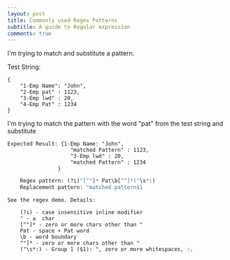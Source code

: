 ```yaml
---
layout: post
title: Commonly used Regex Patterns
subtitle: A guide to Regular expression
comments: true
---
```


I'm trying to match and substitute a pattern.

Test String: 
```
{
	"1-Emp Name": "John", 
	"2-Emp pat" : 1123,
	"3-Emp lwd" : 20, 
	"4-Emp Pat" : 1234
}
```

I'm trying to match the pattern with the word "pat" from the test string and substitute

```
Expected Result: {1-Emp Name: "John", 
					"matched Pattern" : 1123,
					"3-Emp lwd" : 20, 
					"matched Pattern" : 1234
				}
```

```python
	Regex pattern: (?i)"[^"]* Pat\b[^"]*("\s*:)
	Replacement pattern: "matched pattern$1
```


```
See the regex demo. Details:

	(?i) - case insensitive inline modifier
	" - a  char
	[^"]* - zero or more chars other than "
	Pat - space + Pat word
	\b - word boundary
	^"]* - zero or more chars other than "
	("\s*:) - Group 1 ($1): ", zero or more whitespaces, :.
```

